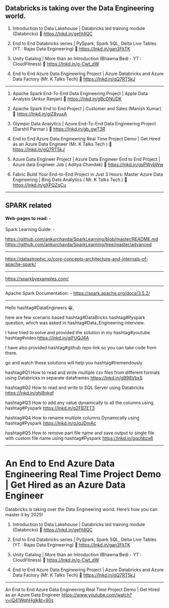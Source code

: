## Databricks is taking over the Data Engineering world. 
1. Introduction to Data Lakehouse | Databricks led training module
(Databricks)
🔗 https://lnkd.in/gefjt4QC

2. End to End Databricks series | PySpark, Spark SQL, Delta Live Tables
(YT : Rajas Data Engineering)
🔗 https://lnkd.in/gan3FkTK

3. Unity Catalog | More than an Introduction 
(Bhawna Bedi - YT : CloudFitness)
🔗 https://lnkd.in/g-Cwt_dW

4. End to End Azure Data Engineering Project | Azure Databricks and Azure Data Factory 
(Mr. K Talks Tech)
🔗 https://lnkd.in/gQ7RT5kJ
-----------------------------------------------------------
1. Apache Spark End-To-End Data Engineering Project | Apple Data Analysis
(Ankur Ranjan)
🔗 https://lnkd.in/gBcDNUDK

2. Apache Spark End to End Project | Customer and Sales 
(Manish Kumar)
🔗 https://lnkd.in/gjZ8vuxA

3. Olympic Data Analytics | Azure End-To-End Data Engineering Project (Darshil Parmar )
🔗 https://lnkd.in/gb_gwT3R

4. End to End Azure Data Engineering Real Time Project Demo | Get Hired as an Azure Data Engineer (Mr. K Talks Tech )
🔗 https://lnkd.in/gQ7RT5kJ

5. Azure Data Engineer Project | Azure Data Engineer End to End Project | Azure data Engineer Job ( Aditya Chandak)
🔗 https://lnkd.in/gsPWybWw

6. Fabric Build Your End-to-End Project in Just 3 Hours: Master Azure Data Engineering | Bing Data Analytics ( Mr. K Talks Tech )
🔗 https://lnkd.in/gXPQZqCu 
------------------------------------------------------------------------------------

## SPARK related
#### Web-pages to read: -
Spark Learning Guide: -

https://github.com/ankurchavda/SparkLearning/blob/master/README.md
https://github.com/ankurchavda/SparkLearning/tree/master/advanced

---------------------------------------------
https://datastrophic.io/core-concepts-architecture-and-internals-of-apache-spark/

----------------------------------------------
https://sparkbyexamples.com/

----------------------------------------------
Apache Spark Documentation: - 
https://spark.apache.org/docs/3.5.2/

----------------------------------------------

Hello hashtag#DataEngineers 😀,

here are few scenario based hashtag#DataBricks hashtag#Pyspark question, which was asked in hashtag#Data_Engineering interview.

I have tried to solve and provided the solution in my hashtag#youtube hashtag#video
https://lnkd.in/giFUQJ4A

I have also provided hashtag#github repo link so you can take code from there.

go and watch these solutions will help you hashtag#tremendously

hashtag#Q1 How to read and write multiple csv files from different formats using Databricks in separate dataframes
https://lnkd.in/gB98VbxS

hashtag#Q2 How to read and write to SQL Server using Databricks
https://lnkd.in/ghi8nkgf

hashtag#Q3 How to add any value dynamically to all the columns using hashtag#Pyspark 
https://lnkd.in/g2FB7ET3

hashtag#Q4 How to rename multiple columns Dynamically using hashtag#Pyspark
https://lnkd.in/gJgJDmAc

hashtag#Q5 How to remove part file name and save output to single file with custom file name using hashtag#Pyspark
https://lnkd.in/gqchbzx6

----------------------------------------------------------------

# An End to End Azure Data Engineering Real Time Project Demo | Get Hired as an Azure Data Engineer
Databricks is taking over the Data Engineering world. 
Here’s how you can master it by 2025!
1. Introduction to Data Lakehouse | Databricks led training module
(Databricks)
🔗 https://lnkd.in/gefjt4QC

2. End to End Databricks series | PySpark, Spark SQL, Delta Live Tables
(YT : Rajas Data Engineering)
🔗 https://lnkd.in/gan3FkTK

3. Unity Catalog | More than an Introduction 
(Bhawna Bedi - YT : CloudFitness)
🔗 https://lnkd.in/g-Cwt_dW

4. End to End Azure Data Engineering Project | Azure Databricks and Azure Data Factory 
(Mr. K Talks Tech)
🔗 https://lnkd.in/gQ7RT5kJ

-----------------------------------------------------------------
An End to End Azure Data Engineering Real Time Project Demo | Get Hired as an Azure Data Engineer
https://www.youtube.com/watch?v=iQ41WqhHglk&t=90s



